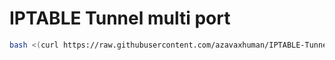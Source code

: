 # IPTABLE Tunnel multi port
 
```sh
bash <(curl https://raw.githubusercontent.com/azavaxhuman/IPTABLE-Tunnel-multi-port/main/tunnel.sh)

